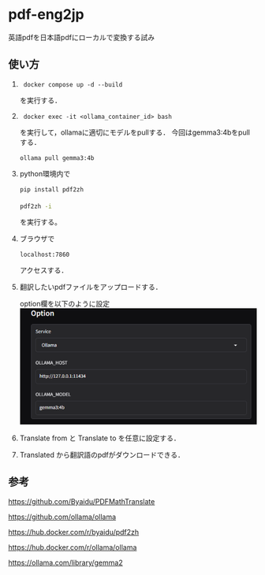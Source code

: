 # pdf-eng2jp

英語pdfを日本語pdfにローカルで変換する試み

## 使い方
1. ```
    docker compose up -d --build
    ```
    を実行する．
2. ```
    docker exec -it <ollama_container_id> bash
    ```
    を実行して，ollamaに適切にモデルをpullする．
    今回はgemma3:4bをpullする．
    ```
    ollama pull gemma3:4b
    ```
3. python環境内で
    ``` bash
    pip install pdf2zh

    pdf2zh -i
    ```
    を実行する。

4. ブラウザで
    ```
    localhost:7860
    ```
    アクセスする．

5.  翻訳したいpdfファイルをアップロードする．

    option欄を以下のように設定
    ![option欄](./img.png)

6. Translate from と Translate to を任意に設定する．

7. Translated から翻訳語のpdfがダウンロードできる．

## 参考
https://github.com/Byaidu/PDFMathTranslate

https://github.com/ollama/ollama

https://hub.docker.com/r/byaidu/pdf2zh

https://hub.docker.com/r/ollama/ollama

https://ollama.com/library/gemma2
